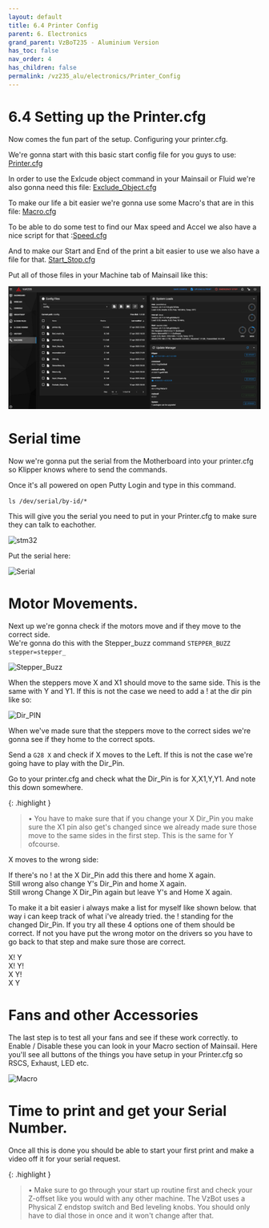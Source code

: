 ```yaml
---
layout: default
title: 6.4 Printer Config
parent: 6. Electronics
grand_parent: VzBoT235 - Aluminium Version
has_toc: false
nav_order: 4
has_children: false
permalink: /vz235_alu/electronics/Printer_Config
---
```


# 6.4 Setting up the Printer.cfg

Now comes the fun part of the setup. Configuring your printer.cfg.

We're gonna start with this basic start config file for you guys to use:
[Printer.cfg](../../assets/images/manual/vz235_printed/electronics/Printer_config/printer.cfg)

In order to use the Exlcude object command in your Mainsail or Fluid we're also gonna need this file: [Exclude_Object.cfg](../../assets/images/manual/vz235_printed/electronics/Printer_config/Exclude_Object.cfg)

To make our life a bit easier we're gonna use some Macro's that are in this file: [Macro.cfg](../../assets/images/manual/vz235_printed/electronics/Printer_config/Macro.cfg)

To be able to do some test to find our Max speed and Accel we also have a nice script for that :[Speed.cfg](../../assets/images/manual/vz235_printed/electronics/Printer_config/Speed.cfg)


And to make our Start and End of the print a bit easier to use we also have a file for that. [Start_Stop.cfg](../../assets/images/manual/vz235_printed/electronics/Printer_config/Start_Stop.cfg)

Put all of those files in your Machine tab of Mainsail like this:

![Machine](../../assets/images/manual/vz235_printed/electronics/Printer_config/Machine.PNG)



# Serial time

Now we're gonna put the serial from the Motherboard into your printer.cfg so Klipper knows where to send the commands.

Once it's all powered on open Putty Login and type in this command.

```ls /dev/serial/by-id/*```

This will give you the serial you need to put in your Printer.cfg to make sure they can talk to eachother.

![stm32](../../assets/images/manual/vz235_printed/electronics/Firmware/serial.PNG)


Put the serial here:

![Serial](../../assets/images/manual/vz235_printed/electronics/Printer_config/Serial.PNG)


# Motor Movements.

Next up we're gonna check if the motors move and if they move to the correct side.<br>
We're gonna do this with the Stepper_buzz command ```STEPPER_BUZZ stepper=stepper_```<br>

![Stepper_Buzz](../../assets/images/manual/vz235_printed/electronics/Printer_config/Stepper_Buzz.PNG)


When the steppers move X and X1 should move to the same side. This is the same with Y and Y1. If this is not the case we need to add a ! at the dir pin like so:<br>

![Dir_PIN](../../assets/images/manual/vz235_printed/electronics/Printer_config/Dir_Pin.PNG)


When we've made sure that the steppers move to the correct sides we're gonna see if they home to the correct spots.

Send a ```G28 X``` and check if X moves to the Left. If this is not the case we're going have to play with the Dir_Pin.<br>

Go to your printer.cfg and check what the Dir_Pin is for X,X1,Y,Y1. And note this down somewhere.

{: .highlight }
> &#8226; You have to make sure that if you change your X Dir_Pin you make sure the X1 pin also get's changed since we already made sure those move to the same sides in the first step. This is the same for Y ofcourse.

X moves to the wrong side:

If there's no ! at the X Dir_Pin add this there and home X again.<br>
Still wrong also change Y's Dir_Pin and home X again.<br>
Still wrong Change X Dir_Pin again but leave Y's and Home X again.<br>


To make it a bit easier i always make a list for myself like shown below. that way i can keep track of what i've already tried. the ! standing for the changed Dir_Pin. If you try all these 4 options one of them should be correct. If not you have put the wrong motor on the drivers so you have to go back to that step and make sure those are correct.

X! Y<br>
X! Y!<Br>
X Y!<BR>
X Y<br>

# Fans and other Accessories

The last step is to test all your fans and see if these work correctly. to Enable / Disable these you can look in your Macro section of Mainsail. Here you'll see all buttons of the things you have setup in your Printer.cfg so RSCS, Exhaust, LED etc.

![Macro](../../assets/images/manual/vz235_printed/electronics/Printer_config/Macro.PNG)


# Time to print and get your Serial Number.

Once all this is done you should be able to start your first print and make a video off it for your serial request.


{: .highlight }
> &#8226; Make sure to go through your start up routine first and check your Z-offset like you would with any other machine. The VzBot uses a Physical Z endstop switch and Bed leveling knobs. You should only have to dial those in once and it won't change after that.